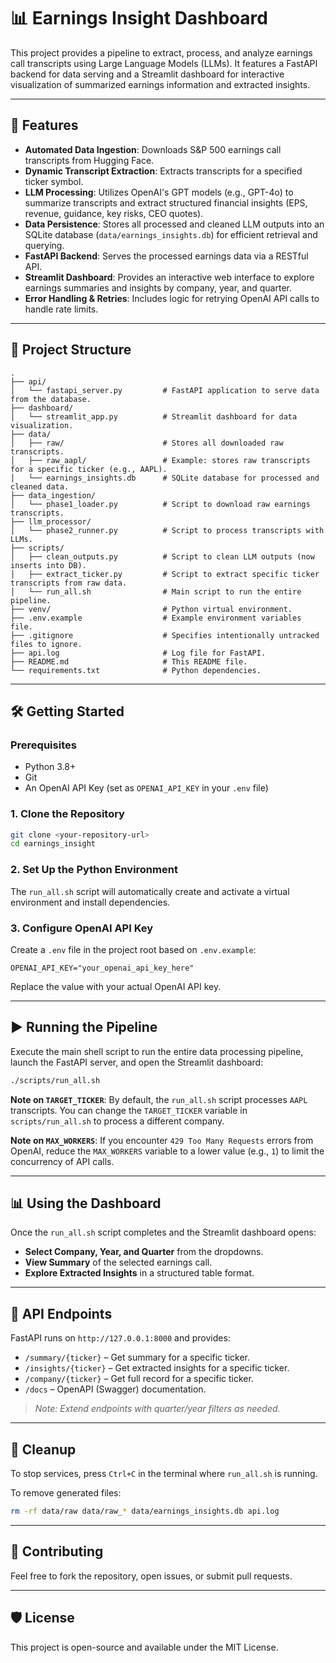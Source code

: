 # 📊 Earnings Insight Dashboard

This project provides a pipeline to extract, process, and analyze earnings call transcripts using Large Language Models (LLMs). It features a FastAPI backend for data serving and a Streamlit dashboard for interactive visualization of summarized earnings information and extracted insights.

---

## 🚀 Features

- **Automated Data Ingestion**: Downloads S&P 500 earnings call transcripts from Hugging Face.
- **Dynamic Transcript Extraction**: Extracts transcripts for a specified ticker symbol.
- **LLM Processing**: Utilizes OpenAI's GPT models (e.g., GPT-4o) to summarize transcripts and extract structured financial insights (EPS, revenue, guidance, key risks, CEO quotes).
- **Data Persistence**: Stores all processed and cleaned LLM outputs into an SQLite database (`data/earnings_insights.db`) for efficient retrieval and querying.
- **FastAPI Backend**: Serves the processed earnings data via a RESTful API.
- **Streamlit Dashboard**: Provides an interactive web interface to explore earnings summaries and insights by company, year, and quarter.
- **Error Handling & Retries**: Includes logic for retrying OpenAI API calls to handle rate limits.

---

## 📁 Project Structure

```
.
├── api/
│   └── fastapi_server.py         # FastAPI application to serve data from the database.
├── dashboard/
│   └── streamlit_app.py          # Streamlit dashboard for data visualization.
├── data/
│   ├── raw/                      # Stores all downloaded raw transcripts.
│   ├── raw_aapl/                 # Example: stores raw transcripts for a specific ticker (e.g., AAPL).
│   └── earnings_insights.db      # SQLite database for processed and cleaned data.
├── data_ingestion/
│   └── phase1_loader.py          # Script to download raw earnings transcripts.
├── llm_processor/
│   └── phase2_runner.py          # Script to process transcripts with LLMs.
├── scripts/
│   ├── clean_outputs.py          # Script to clean LLM outputs (now inserts into DB).
│   ├── extract_ticker.py         # Script to extract specific ticker transcripts from raw data.
│   └── run_all.sh                # Main script to run the entire pipeline.
├── venv/                         # Python virtual environment.
├── .env.example                  # Example environment variables file.
├── .gitignore                    # Specifies intentionally untracked files to ignore.
├── api.log                       # Log file for FastAPI.
├── README.md                     # This README file.
└── requirements.txt              # Python dependencies.
```

---

## 🛠️ Getting Started

### Prerequisites

- Python 3.8+
- Git
- An OpenAI API Key (set as `OPENAI_API_KEY` in your `.env` file)

### 1. Clone the Repository

```bash
git clone <your-repository-url>
cd earnings_insight
```

### 2. Set Up the Python Environment

The `run_all.sh` script will automatically create and activate a virtual environment and install dependencies.

### 3. Configure OpenAI API Key

Create a `.env` file in the project root based on `.env.example`:

```
OPENAI_API_KEY="your_openai_api_key_here"
```

Replace the value with your actual OpenAI API key.

---

## ▶️ Running the Pipeline

Execute the main shell script to run the entire data processing pipeline, launch the FastAPI server, and open the Streamlit dashboard:

```bash
./scripts/run_all.sh
```

**Note on `TARGET_TICKER`**: By default, the `run_all.sh` script processes `AAPL` transcripts. You can change the `TARGET_TICKER` variable in `scripts/run_all.sh` to process a different company.

**Note on `MAX_WORKERS`**: If you encounter `429 Too Many Requests` errors from OpenAI, reduce the `MAX_WORKERS` variable to a lower value (e.g., `1`) to limit the concurrency of API calls.

---

## 📊 Using the Dashboard

Once the `run_all.sh` script completes and the Streamlit dashboard opens:

- **Select Company, Year, and Quarter** from the dropdowns.
- **View Summary** of the selected earnings call.
- **Explore Extracted Insights** in a structured table format.

---

## 📡 API Endpoints

FastAPI runs on `http://127.0.0.1:8000` and provides:

- `/summary/{ticker}` – Get summary for a specific ticker.
- `/insights/{ticker}` – Get extracted insights for a specific ticker.
- `/company/{ticker}` – Get full record for a specific ticker.
- `/docs` – OpenAPI (Swagger) documentation.

> *Note: Extend endpoints with quarter/year filters as needed.*

---

## 🧹 Cleanup

To stop services, press `Ctrl+C` in the terminal where `run_all.sh` is running.

To remove generated files:

```bash
rm -rf data/raw data/raw_* data/earnings_insights.db api.log
```

---

## 🤝 Contributing

Feel free to fork the repository, open issues, or submit pull requests.

---

## 🛡 License

This project is open-source and available under the MIT License.
